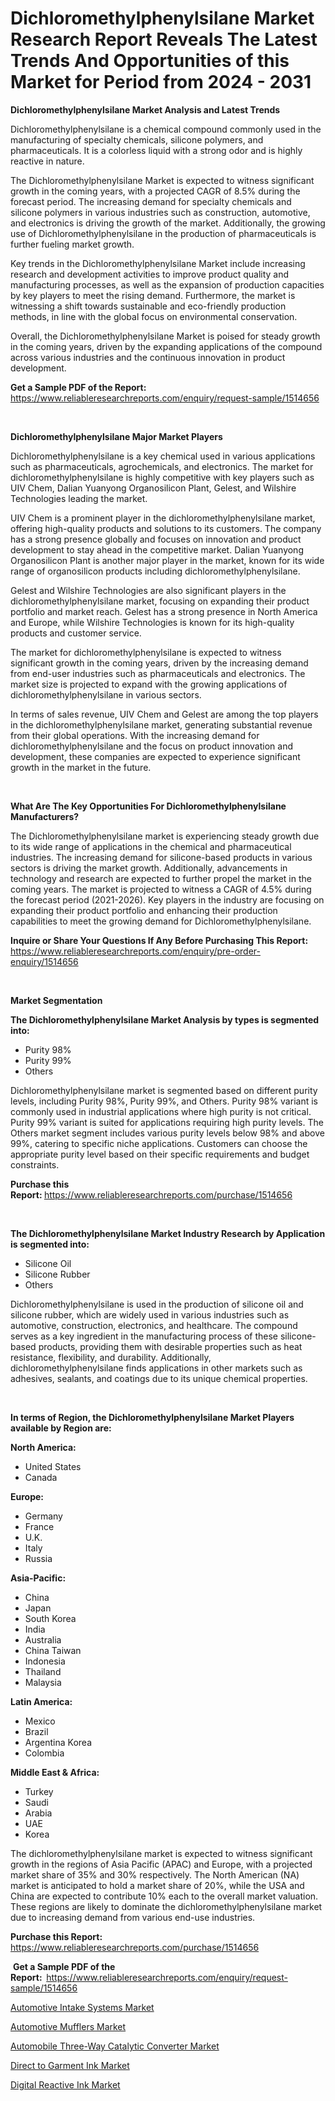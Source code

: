 <p><h1>Dichloromethylphenylsilane Market Research Report Reveals The Latest Trends And Opportunities of this Market for Period from 2024 - 2031</h1></p><p><strong>Dichloromethylphenylsilane Market Analysis and Latest Trends</strong></p>
<p><p>Dichloromethylphenylsilane is a chemical compound commonly used in the manufacturing of specialty chemicals, silicone polymers, and pharmaceuticals. It is a colorless liquid with a strong odor and is highly reactive in nature.</p><p>The Dichloromethylphenylsilane Market is expected to witness significant growth in the coming years, with a projected CAGR of 8.5% during the forecast period. The increasing demand for specialty chemicals and silicone polymers in various industries such as construction, automotive, and electronics is driving the growth of the market. Additionally, the growing use of Dichloromethylphenylsilane in the production of pharmaceuticals is further fueling market growth.</p><p>Key trends in the Dichloromethylphenylsilane Market include increasing research and development activities to improve product quality and manufacturing processes, as well as the expansion of production capacities by key players to meet the rising demand. Furthermore, the market is witnessing a shift towards sustainable and eco-friendly production methods, in line with the global focus on environmental conservation.</p><p>Overall, the Dichloromethylphenylsilane Market is poised for steady growth in the coming years, driven by the expanding applications of the compound across various industries and the continuous innovation in product development.</p></p>
<p><strong>Get a Sample PDF of the Report:&nbsp;</strong> <a href="https://www.reliableresearchreports.com/enquiry/request-sample/1514656">https://www.reliableresearchreports.com/enquiry/request-sample/1514656</a></p>
<p>&nbsp;</p>
<p><strong>Dichloromethylphenylsilane Major Market Players</strong></p>
<p><p>Dichloromethylphenylsilane is a key chemical used in various applications such as pharmaceuticals, agrochemicals, and electronics. The market for dichloromethylphenylsilane is highly competitive with key players such as UIV Chem, Dalian Yuanyong Organosilicon Plant, Gelest, and Wilshire Technologies leading the market.</p><p>UIV Chem is a prominent player in the dichloromethylphenylsilane market, offering high-quality products and solutions to its customers. The company has a strong presence globally and focuses on innovation and product development to stay ahead in the competitive market. Dalian Yuanyong Organosilicon Plant is another major player in the market, known for its wide range of organosilicon products including dichloromethylphenylsilane.</p><p>Gelest and Wilshire Technologies are also significant players in the dichloromethylphenylsilane market, focusing on expanding their product portfolio and market reach. Gelest has a strong presence in North America and Europe, while Wilshire Technologies is known for its high-quality products and customer service.</p><p>The market for dichloromethylphenylsilane is expected to witness significant growth in the coming years, driven by the increasing demand from end-user industries such as pharmaceuticals and electronics. The market size is projected to expand with the growing applications of dichloromethylphenylsilane in various sectors.</p><p>In terms of sales revenue, UIV Chem and Gelest are among the top players in the dichloromethylphenylsilane market, generating substantial revenue from their global operations. With the increasing demand for dichloromethylphenylsilane and the focus on product innovation and development, these companies are expected to experience significant growth in the market in the future.</p></p>
<p>&nbsp;</p>
<p><strong>What Are The Key Opportunities For Dichloromethylphenylsilane Manufacturers?</strong></p>
<p><p>The Dichloromethylphenylsilane market is experiencing steady growth due to its wide range of applications in the chemical and pharmaceutical industries. The increasing demand for silicone-based products in various sectors is driving the market growth. Additionally, advancements in technology and research are expected to further propel the market in the coming years. The market is projected to witness a CAGR of 4.5% during the forecast period (2021-2026). Key players in the industry are focusing on expanding their product portfolio and enhancing their production capabilities to meet the growing demand for Dichloromethylphenylsilane.</p></p>
<p><strong>Inquire or Share Your Questions If Any Before Purchasing This Report:</strong> <a href="https://www.reliableresearchreports.com/enquiry/pre-order-enquiry/1514656">https://www.reliableresearchreports.com/enquiry/pre-order-enquiry/1514656</a></p>
<p>&nbsp;</p>
<p><strong>Market Segmentation</strong></p>
<p><strong>The Dichloromethylphenylsilane Market Analysis by types is segmented into:</strong></p>
<p><ul><li>Purity 98%</li><li>Purity 99%</li><li>Others</li></ul></p>
<p><p>Dichloromethylphenylsilane market is segmented based on different purity levels, including Purity 98%, Purity 99%, and Others. Purity 98% variant is commonly used in industrial applications where high purity is not critical. Purity 99% variant is suited for applications requiring high purity levels. The Others market segment includes various purity levels below 98% and above 99%, catering to specific niche applications. Customers can choose the appropriate purity level based on their specific requirements and budget constraints.</p></p>
<p><strong>Purchase this Report:&nbsp;</strong><a href="https://www.reliableresearchreports.com/purchase/1514656">https://www.reliableresearchreports.com/purchase/1514656</a></p>
<p>&nbsp;</p>
<p><strong>The Dichloromethylphenylsilane Market Industry Research by Application is segmented into:</strong></p>
<p><ul><li>Silicone Oil</li><li>Silicone Rubber</li><li>Others</li></ul></p>
<p><p>Dichloromethylphenylsilane is used in the production of silicone oil and silicone rubber, which are widely used in various industries such as automotive, construction, electronics, and healthcare. The compound serves as a key ingredient in the manufacturing process of these silicone-based products, providing them with desirable properties such as heat resistance, flexibility, and durability. Additionally, dichloromethylphenylsilane finds applications in other markets such as adhesives, sealants, and coatings due to its unique chemical properties.</p></p>
<p>&nbsp;</p>
<p><strong>In terms of Region, the Dichloromethylphenylsilane Market Players available by Region are:</strong></p>
<p>
    <p> <strong> North America: </strong>
        <ul>
            <li>United States</li>
            <li>Canada</li>
        </ul>
        </p> 
    <p> <strong> Europe: </strong>
        <ul>
            <li>Germany</li>
            <li>France</li>
            <li>U.K.</li>
            <li>Italy</li>
            <li>Russia</li>
        </ul>
        </p> 
    <p> <strong> Asia-Pacific: </strong>
        <ul>
            <li>China</li>
            <li>Japan</li>
            <li>South Korea</li>
            <li>India</li>
            <li>Australia</li>
            <li>China Taiwan</li>
            <li>Indonesia</li>
            <li>Thailand</li>
            <li>Malaysia</li>
        </ul>
        </p> 
    <p> <strong> Latin America: </strong>
        <ul>
            <li>Mexico</li>
            <li>Brazil</li>
            <li>Argentina Korea</li>
            <li>Colombia</li>
        </ul>
        </p> 
    <p> <strong> Middle East & Africa: </strong>
        <ul>
            <li>Turkey</li>
            <li>Saudi</li>
            <li>Arabia</li>
            <li>UAE</li>
            <li>Korea</li>
        </ul>
    </p>
    </p>
<p><p>The dichloromethylphenylsilane market is expected to witness significant growth in the regions of Asia Pacific (APAC) and Europe, with a projected market share of 35% and 30% respectively. The North American (NA) market is anticipated to hold a market share of 20%, while the USA and China are expected to contribute 10% each to the overall market valuation. These regions are likely to dominate the dichloromethylphenylsilane market due to increasing demand from various end-use industries.</p></p>
<p><strong>Purchase this Report: </strong><a href="https://www.reliableresearchreports.com/purchase/1514656">https://www.reliableresearchreports.com/purchase/1514656</a></p>
<p>&nbsp;<strong>Get a Sample PDF of the Report:&nbsp;&nbsp;</strong><a href="https://www.reliableresearchreports.com/enquiry/request-sample/1514656">https://www.reliableresearchreports.com/enquiry/request-sample/1514656</a></p>
<p><strong></strong></p>
<p><p><a href="https://gratis-rainforest-2ca.notion.site/Automotive-Intake-Systems-Market-with-the-goal-of-estimating-the-market-size-and-future-growth-poten-4f09f2d3b446464e85a51920e8f92210">Automotive Intake Systems Market</a></p><p><a href="https://metal-farmhouse-e95.notion.site/Insights-into-Automotive-Mufflers-Market-Size-Analysing-Market-Share-Trends-and-Growth-from-2024--8aa3f5a5e6e441b48073840c991a9968">Automotive Mufflers Market</a></p><p><a href="https://crocus-run-b5a.notion.site/Automobile-Three-Way-Catalytic-Converter-Market-Research-Report-The-Key-To-Successful-Business-Stra-cbfb2bdc49424f5c922c230ba578c453">Automobile Three-Way Catalytic Converter Market</a></p><p><a href="https://view.publitas.com/reportprime-1/direct-to-garment-ink-market-provides-detailed-segmentation-of-this-market-based-on-type-application-and-region-and-forecast-for-the-period-from-2024-2031/">Direct to Garment Ink Market</a></p><p><a href="https://view.publitas.com/reportprime-1/digital-reactive-ink-market-furnish-information-about-market-size-market-share-market-dynamics-and-projections-spanning-from-2024-to-2031/">Digital Reactive Ink Market</a></p></p>